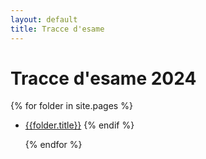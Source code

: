 ```yaml
---
layout: default
title: Tracce d'esame
---
```


# Tracce d'esame 2024

{% for folder in site.pages %}

- [{{folder.title}}]({{site.baseurl}}{{folder.url}})
  {% endif %}

  {% endfor %}
